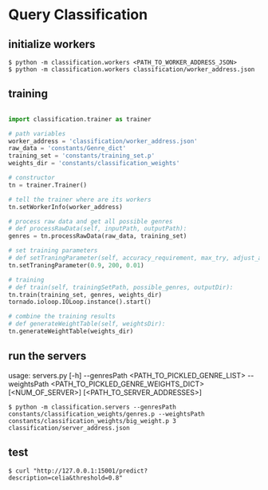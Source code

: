 # Query Classification

## initialize workers

```
$ python -m classification.workers <PATH_TO_WORKER_ADDRESS_JSON>
$ python -m classification.workers classification/worker_address.json

```

## training

```python

import classification.trainer as trainer

# path variables
worker_address = 'classification/worker_address.json'
raw_data = 'constants/Genre_dict'
training_set = 'constants/training_set.p'
weights_dir = 'constants/classification_weights'

# constructor
tn = trainer.Trainer()

# tell the trainer where are its workers
tn.setWorkerInfo(worker_address)

# process raw data and get all possible genres
# def processRawData(self, inputPath, outputPath):
genres = tn.processRawData(raw_data, training_set)

# set training parameters 
# def setTraningParameter(self, accuracy_requirement, max_try, adjust_amount_each):
tn.setTraningParameter(0.9, 200, 0.01)

# training
# def train(self, trainingSetPath, possible_genres, outputDir):
tn.train(training_set, genres, weights_dir)
tornado.ioloop.IOLoop.instance().start()

# combine the training results
# def generateWeightTable(self, weightsDir):
tn.generateWeightTable(weights_dir)

```

## run the servers

usage: servers.py [-h] --genresPath <PATH_TO_PICKLED_GENRE_LIST> --weightsPath <PATH_TO_PICKLED_GENRE_WEIGHTS_DICT> [<NUM_OF_SERVER>] [<PATH_TO_SERVER_ADDRESSES>]

```
$ python -m classification.servers --genresPath constants/classification_weights/genres.p --weightsPath constants/classification_weights/big_weight.p 3 classification/server_address.json

```

## test

```
$ curl "http://127.0.0.1:15001/predict?description=celia&threshold=0.8"

```

